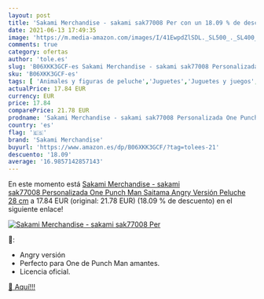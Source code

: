 ```yaml
---
layout: post
title: 'Sakami Merchandise - sakami sak77008 Per con un 18.09 % de descuento'
date: 2021-06-13 17:49:35
image: 'https://m.media-amazon.com/images/I/41EwpdZlSDL._SL500_._SL400_.jpg'
comments: true
category: ofertas
author: 'tole.es'
slug: 'B06XKK3GCF-es Sakami Merchandise - sakami sak77008 Personalizada One...'
sku: 'B06XKK3GCF-es'
tags: [ 'Animales y figuras de peluche','Juguetes','Juguetes y juegos','Peluches','peluche','sakami merchandise', ]
actualPrice: 17.84 EUR
currency: EUR
price: 17.84
comparePrice: 21.78 EUR
prodname: 'Sakami Merchandise - sakami sak77008 Personalizada One Punch Man Saitama Angry Versión Peluche  28 cm'
country: 'es'
flag: '🇪🇸'
brand: 'Sakami Merchandise'
buyurl: 'https://www.amazon.es/dp/B06XKK3GCF/?tag=tolees-21'
descuento: '18.09'
average: '16.9857142857143'
---
```


En este momento está [Sakami Merchandise - sakami sak77008 Personalizada One Punch Man Saitama Angry Versión Peluche  28 cm](https://www.amazon.es/dp/B06XKK3GCF/?tag=tolees-21) a 17.84 EUR (original: 21.78 EUR) (18.09 %  de descuento) en el siguiente enlace!

[![Sakami Merchandise - sakami sak77008 Per](https://m.media-amazon.com/images/I/41EwpdZlSDL._SL500_._SL400_.jpg)](https://www.amazon.es/dp/B06XKK3GCF/?tag=tolees-21)

🔎:

- Angry versión
- Perfecto para One de Punch Man amantes.
- Licencia oficial.

[🛒 Aquí!!!](https://www.amazon.es/dp/B06XKK3GCF/?tag=tolees-21)
